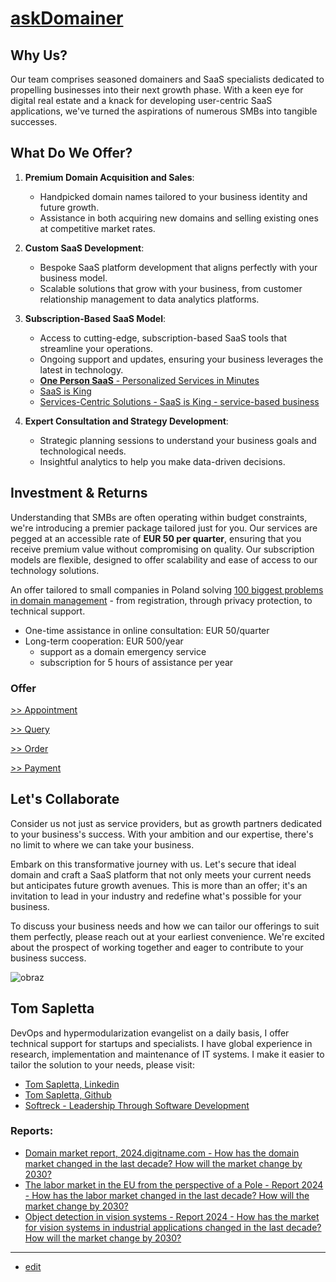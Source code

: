 
# [askDomainer](http://www.askdomainer.com)

## Why Us?

Our team comprises seasoned domainers and SaaS specialists dedicated to propelling businesses into their next growth phase. With a keen eye for digital real estate and a knack for developing user-centric SaaS applications, we've turned the aspirations of numerous SMBs into tangible successes.


## What Do We Offer?

1. **Premium Domain Acquisition and Sales**:
   - Handpicked domain names tailored to your business identity and future growth.
   - Assistance in both acquiring new domains and selling existing ones at competitive market rates.

2. **Custom SaaS Development**:
   - Bespoke SaaS platform development that aligns perfectly with your business model.
   - Scalable solutions that grow with your business, from customer relationship management to data analytics platforms.

3. **Subscription-Based SaaS Model**:
   - Access to cutting-edge, subscription-based SaaS tools that streamline your operations.
   - Ongoing support and updates, ensuring your business leverages the latest in technology.
   - [**One Person SaaS** - Personalized Services in Minutes](https://www.onepersonsaas.com/)
   - [SaaS is King](https://www.saasisking.com/)
   - [Services-Centric Solutions - SaaS is King - service-based business](https://roadmap.softreck.com/SERVICE.html)



4. **Expert Consultation and Strategy Development**:
   - Strategic planning sessions to understand your business goals and technological needs.
   - Insightful analytics to help you make data-driven decisions.


## Investment & Returns

Understanding that SMBs are often operating within budget constraints, we're introducing a premier package tailored just for you.
Our services are pegged at an accessible rate of **EUR 50 per quarter**, ensuring that you receive premium value without compromising on quality. 
Our subscription models are flexible, designed to offer scalability and ease of access to our technology solutions.

An offer tailored to small companies in Poland solving [100 biggest problems in domain management](http://100.askdomainer.com) - from registration, through privacy protection, to technical support.
+ One-time assistance in online consultation: EUR 50/quarter
+ Long-term cooperation: EUR 500/year
   + support as a domain emergency service
   + subscription for 5 hours of assistance per year

### Offer
 
[ >> Appointment](http://termin.askDomainer.com)

[ >> Query](http://contact.askDomainer.com)

[ >> Order](http://order.askDomainer.com)

[ >> Payment](http://pay.askDomainer.com)


     
## Let's Collaborate

Consider us not just as service providers, but as growth partners dedicated to your business's success. With your ambition and our expertise, there's no limit to where we can take your business. 

Embark on this transformative journey with us. Let's secure that ideal domain and craft a SaaS platform that not only meets your current needs but anticipates future growth avenues. This is more than an offer; it's an invitation to lead in your industry and redefine what's possible for your business.

To discuss your business needs and how we can tailor our offerings to suit them perfectly, please reach out at your earliest convenience. We're excited about the prospect of working together and eager to contribute to your business success.




![obraz](https://github.com/tom-sapletta-com/rynek-pracy-2030-eu/assets/5669657/24abdad9-5aff-4834-95a0-d7215cc6e0bc)

## Tom Sapletta

DevOps and hypermodularization evangelist on a daily basis, I offer technical support for startups and specialists.
I have global experience in research, implementation and maintenance of IT systems.
I make it easier to tailor the solution to your needs, please visit:


+ [Tom Sapletta, Linkedin](https://www.linkedin.com/in/tom-sapletta-com)
+ [Tom Sapletta, Github](https://github.com/tom-sapletta-com)
+ [Softreck - Leadership Through Software Development](https://softreck.com/)


### Reports:

+ [Domain market report, 2024.digitname.com - How has the domain market changed in the last decade? How will the market change by 2030?](https://2024.digitname.com/)
+ [The labor market in the EU from the perspective of a Pole - Report 2024 - How has the labor market changed in the last decade? How will the market change by 2030?](https://2024.teleworking.info/)
+ [Object detection in vision systems - Report 2024 - How has the market for vision systems in industrial applications changed in the last decade? How will the market change by 2030?](https://2024.teleoperator.info/)


---

+ [edit](https://github.com/askdomainer/offer/edit/main/README.md)
